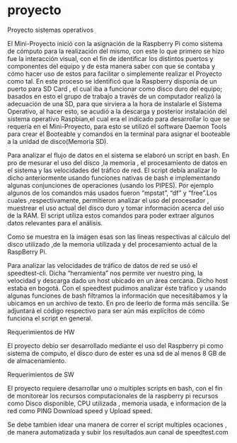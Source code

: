 # proyecto
Proyecto sistemas operativos


El Mini-Proyecto inició con la asignación de la Raspberry Pi como sistema de cómputo para la realización del mismo, con este lo que primero se hizo fue la interacción visual, con el fin de identificar los distintos puertos y componentes del equipo y de esta manera saber con que se contaba y cómo hacer uso de estos para facilitar o simplemente realizar el Proyecto como tal. En este proceso se identificó que la Raspberry disponía de un puerto para SD Card , el cual iba a funcionar como disco duro del equipo; basados en esto el grupo de trabajo a través de un computador realizó la adecuación de una SD, para que sirviera a la hora de instalarle el Sistema Operativo, al hacer esto, se acudió a la descarga y posterior instalación del sistema operativo Raspbian,el cual era el indicado para desarrollar lo que se requería en el Mini-Proyecto, para esto se utilizó el software Daemon Tools para crear el Booteable  y comandos en la terminal para asignar el booteable a la unidad de disco(Memoria SD).


Para analizar el flujo de datos en el sistema se elaboró un script en bash. En pro de mesurar el uso del disco ,la memoria , el procesamiento de datos en el sistema y las velocidades del tráfico de red. El script debía analizar lo dicho  anteriormente usando funciones nativas de bash e implementando algunas conjunciones de operaciones (usando los PIPES). Por ejemplo algunos de los  comandos más usados fueron “mpstat”, “df” y “free”.Los cuales ,respectivamente, permitieron analizar el uso del procesador ,  muestrear el uso actual del disco duro y tomar información acerca del uso de la RAM.  El script utiliza estos comandos para poder extraer algunos datos relevantes para el análisis.


Como se muestra en la imágen esas son las líneas respectivas al cálculo del disco utilizado ,de la  memoria utilizada y del procesamiento actual de la RaspBerry Pi.


Para analizar las velocidades de tráfico de datos de red se usó el speedtest-cli. Dicha “herramienta” nos permite ver nuestro ping, la velocidad y descarga dado un host ubicado en un área cercana. Dicho host estaba en bogotá. Con el speedtest pudimos analizar éste tráfico y usando algunas funciones de bash filtramos la información que necesitábamos y la ubicamos en un archivo de texto. En pro de leerlo de forma más sencilla. Se adjuntará el código respectivo para ser aún más explícitos de cómo funciona el script en general.


Requerimientos de HW

El proyecto debio ser desarrollado mediante el uso del Raspberry pi como sistema de computo, el disco duro de ester es una sd de al menos 8 GB de de almacenamiento.

Requerimientos de SW

El proyecto requiere desarrollar uno o multiples scripts en bash, con el fin de monitorear los recursos computacionales de la raspberry pi  recursos como Disco disponible, CPU utilizada , memoria usada, e informacion de la red como PING Download speed y Upload speed.

Se debe tambien idear una manera de correr el script multiples ocaciones , de manera automatizada y subir los resultados aun canal de speedtest.com




